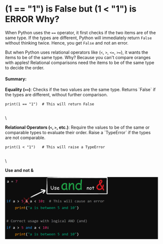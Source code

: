 # (1 == "1") is False but (1 < "1") is ERROR Why?

When Python uses the `==` operator, it first checks if the two items are of the same type. If the types are different, Python will immediately return `False` without thinking twice. Hence, you get `False` and not an error.

But when Python uses relational operators like (`<`, `>`, `<=`, `>=`), it wants the items to be of the same type. Why? Because you can't compare oranges with apples! Relational comparisons need the items to be of the same type to decide the order.

#### Summary:

**Equality (`==`)**: Checks if the two values are the same type. Returns \`False\` if the types are different, without further comparison.

```
print(1 == "1")  # This will return False
  
```

\


**Relational Operators (`<`, `>`, etc.)**: Require the values to be of the same or comparable types to evaluate their order. Raise a \`TypeError\` if the types are not comparable.

```
print(1 < "1")   # This will raise a TypeError
  
```

\


**Use and not &**

![](images/custom-image-2024-07-24-22-35-26.png)
